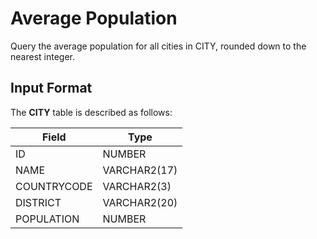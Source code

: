 # Average Population

Query the average population for all cities in CITY, rounded down to the nearest integer.

## Input Format

The **CITY** table is described as follows: 

| Field | Type |
|---|---|
| ID | NUMBER |
| NAME | VARCHAR2(17) |
| COUNTRYCODE | VARCHAR2(3) |
| DISTRICT | VARCHAR2(20) |
| POPULATION | NUMBER |